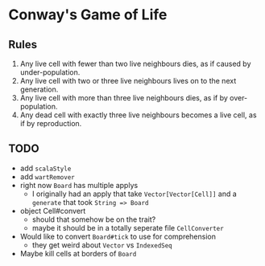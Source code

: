 Conway's Game of Life
====================

## Rules

 1. Any live cell with fewer than two live neighbours dies, as if caused by under-population.
 2. Any live cell with two or three live neighbours lives on to the next generation.
 3. Any live cell with more than three live neighbours dies, as if by over-population.
 4. Any dead cell with exactly three live neighbours becomes a live cell, as if by reproduction.

TODO
----
- add `scalaStyle`
- add `wartRemover`
- right now `Board` has multiple applys
  - I originally had an apply that take `Vector[Vector[Cell]]` and a `generate` that took `String => Board`
- object Cell#convert
  - should that somehow be on the trait?
  - maybe it should be in a totally seperate file `CellConverter`
- Would like to convert `Board#tick` to use for comprehension
  - they get weird about `Vector` vs `IndexedSeq`
- Maybe kill cells at borders of `Board`
